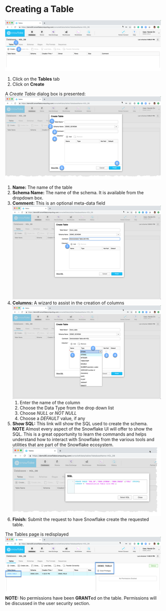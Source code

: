 # <a name="ctab"></a>Creating a Table
![alt-text](../images/Create-Table.png)
  1.  Click on the **Tables** tab
  2.  Click on **Create**

A *Create Table* dialog box is presented: ![alt-text](../images/Create-Table-Dialogue.png)
  1.  **Name:** The name of the table
  1.  **Schema Name:** The name of the schema.  It is available from the dropdown box.
  1.  **Comment:**  This is an optional meta-data field ![alt-text](../images/Create-Table-Dialogue-Filled.png)
  1.  **Columns:**  A wizard to assist in the creation of columns ![alt-text](../images/Create-Table-Dialogue-Columns.png)
      1.  Enter the name of the column 
      1.  Choose the Data Type from the drop down list
      1.  Choose *NULL* or *NOT NULL*
      1.  Choose a *DEFAULT* value, if any
  1.  **Show SQL:**  This link will show the SQL used to create the schema.  **NOTE** Almost every aspect of the Snowflake UI will offer to show the SQL.  This is a great opportunity to learn the commands and helps understand how to interact with Snowflake from the various tools and utilities that are part of the Snowflake ecosystem. ![alt-text](../images/Create-Table-ShowSQL.png)
  1.  **Finish:**  Submit the request to have Snowflake create the requested table.

The Tables page is redisplayed ![alt-text](../images/Table-Created.png)
**NOTE:** No permissions have been **GRANT**ed on the table.  Permissions will be discussed in the user security section.

